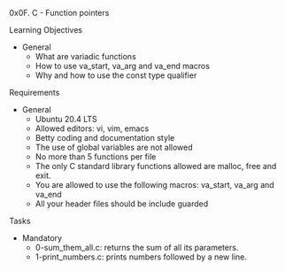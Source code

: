 0x0F. C - Function pointers

Learning Objectives
- General
	- What are variadic functions
	- How to use va_start, va_arg and va_end macros
	- Why and how to use the const type qualifier

Requirements
- General
	- Ubuntu 20.4 LTS
	- Allowed editors: vi, vim, emacs
	- Betty coding and documentation style
	- The use of global variables are not allowed
	- No more than 5 functions per file
	- The only C standard library functions allowed are malloc, free and exit.
	- You are allowed to use the following macros: va_start, va_arg and va_end
	- All your header files should be include guarded

Tasks
- Mandatory
	- 0-sum_them_all.c: returns the sum of all its parameters.
	- 1-print_numbers.c: prints numbers followed by a new line.
